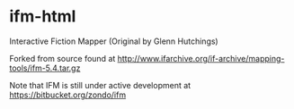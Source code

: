 ifm-html
========

Interactive Fiction Mapper (Original by Glenn Hutchings)

Forked from source found at
  http://www.ifarchive.org/if-archive/mapping-tools/ifm-5.4.tar.gz

Note that IFM is still under active development at
  https://bitbucket.org/zondo/ifm
